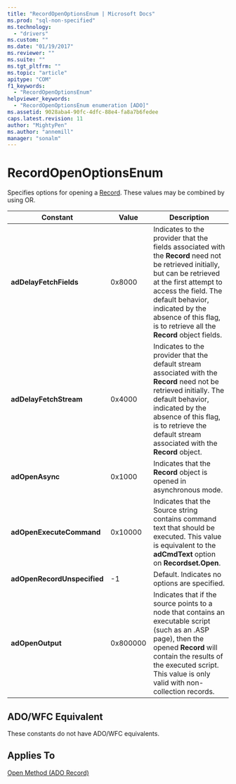 ```yaml
---
title: "RecordOpenOptionsEnum | Microsoft Docs"
ms.prod: "sql-non-specified"
ms.technology:
  - "drivers"
ms.custom: ""
ms.date: "01/19/2017"
ms.reviewer: ""
ms.suite: ""
ms.tgt_pltfrm: ""
ms.topic: "article"
apitype: "COM"
f1_keywords: 
  - "RecordOpenOptionsEnum"
helpviewer_keywords: 
  - "RecordOpenOptionsEnum enumeration [ADO]"
ms.assetid: 9028aba4-90fc-4dfc-88e4-fa8a7b6fedee
caps.latest.revision: 11
author: "MightyPen"
ms.author: "annemill"
manager: "sonalm"
---
```

# RecordOpenOptionsEnum
Specifies options for opening a [Record](../../../ado/reference/ado-api/record-object-ado.md). These values may be combined by using OR.  
  
|Constant|Value|Description|  
|--------------|-----------|-----------------|  
|**adDelayFetchFields**|0x8000|Indicates to the provider that the fields associated with the **Record** need not be retrieved initially, but can be retrieved at the first attempt to access the field. The default behavior, indicated by the absence of this flag, is to retrieve all the **Record** object fields.|  
|**adDelayFetchStream**|0x4000|Indicates to the provider that the default stream associated with the **Record** need not be retrieved initially. The default behavior, indicated by the absence of this flag, is to retrieve the default stream associated with the **Record** object.|  
|**adOpenAsync**|0x1000|Indicates that the **Record** object is opened in asynchronous mode.|  
|**adOpenExecuteCommand**|0x10000|Indicates that the Source string contains command text that should be executed. This value is equivalent to the **adCmdText** option on **Recordset.Open**.|  
|**adOpenRecordUnspecified**|-1|Default. Indicates no options are specified.|  
|**adOpenOutput**|0x800000|Indicates that if the source points to a node that contains an executable script (such as an .ASP page), then the opened **Record** will contain the results of the executed script. This value is only valid with non-collection records.|  
  
## ADO/WFC Equivalent  
 These constants do not have ADO/WFC equivalents.  
  
## Applies To  
 [Open Method (ADO Record)](../../../ado/reference/ado-api/open-method-ado-record.md)